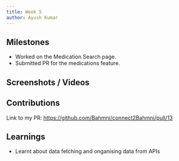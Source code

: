 ```yaml
---
title: Week 5
author: Ayush Kumar
---
```


## Milestones
- Worked on the Medication Search page.
- Submitted PR for the medications feature.

## Screenshots / Videos 

## Contributions
Link to my PR: https://github.com/Bahmni/connect2Bahmni/pull/13

## Learnings
- Learnt about data fetching and onganising data from APIs